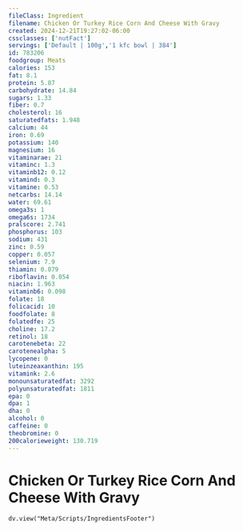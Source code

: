 ```yaml
---
fileClass: Ingredient
filename: Chicken Or Turkey Rice Corn And Cheese With Gravy
created: 2024-12-21T19:27:02-06:00
cssclasses: ['nutFact']
servings: ['Default | 100g','1 kfc bowl | 384']
id: 783206
foodgroup: Meats
calories: 153
fat: 8.1
protein: 5.87
carbohydrate: 14.84
sugars: 1.33
fiber: 0.7
cholesterol: 16
saturatedfats: 1.948
calcium: 44
iron: 0.69
potassium: 140
magnesium: 16
vitaminarae: 21
vitaminc: 1.3
vitaminb12: 0.12
vitamind: 0.3
vitamine: 0.53
netcarbs: 14.14
water: 69.61
omega3s: 1
omega6s: 1734
pralscore: 2.741
phosphorus: 103
sodium: 431
zinc: 0.59
copper: 0.057
selenium: 7.9
thiamin: 0.079
riboflavin: 0.054
niacin: 1.963
vitaminb6: 0.098
folate: 18
folicacid: 10
foodfolate: 8
folatedfe: 25
choline: 17.2
retinol: 18
carotenebeta: 22
carotenealpha: 5
lycopene: 0
luteinzeaxanthin: 195
vitamink: 2.6
monounsaturatedfat: 3292
polyunsaturatedfat: 1811
epa: 0
dpa: 1
dha: 0
alcohol: 0
caffeine: 0
theobromine: 0
200calorieweight: 130.719
---
```


# Chicken Or Turkey Rice Corn And Cheese With Gravy

```dataviewjs
dv.view("Meta/Scripts/IngredientsFooter")
```